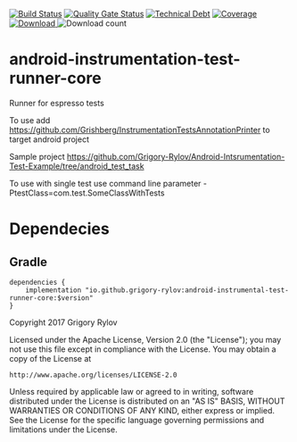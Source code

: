 [![Build Status](https://travis-ci.org/Grigory-Rylov/android-instrumental-test-runner-core.svg?branch=master)](https://travis-ci.org/Grigory-Rylov/android-instrumental-test-runner-core)
[![Quality Gate Status](https://sonarcloud.io/api/project_badges/measure?project=com.github.grishberg%3Aandroid-instrumental-test-runner&metric=alert_status)](https://sonarcloud.io/dashboard?id=com.github.grishberg%3Aandroid-instrumental-test-runner) [![Technical Debt](https://sonarcloud.io/api/project_badges/measure?project=com.github.grishberg%3Aandroid-instrumental-test-runner&metric=sqale_index)](https://sonarcloud.io/dashboard?id=com.github.grishberg%3Aandroid-instrumental-test-runner)
[![Coverage](https://sonarcloud.io/api/project_badges/measure?project=com.github.grishberg%3Aandroid-instrumental-test-runner&metric=coverage)](https://sonarcloud.io/dashboard?id=com.github.grishberg%3Aandroid-instrumental-test-runner)
[![Download](https://api.bintray.com/packages/grigory-rylov/android/android-instrumental-test-runner-core/images/download.svg) ](https://bintray.com/grigory-rylov/android/android-instrumental-test-runner-core/_latestVersion)
![Download count](https://img.shields.io/bintray/dt/grigory-rylov/android/android-instrumental-test-runner-core.svg)

# android-instrumentation-test-runner-core
Runner for espresso tests

To use add https://github.com/Grishberg/InstrumentationTestsAnnotationPrinter to target android project

Sample project https://github.com/Grigory-Rylov/Android-Intsrumentation-Test-Example/tree/android_test_task


To use with single test use command line parameter -PtestClass=com.test.SomeClassWithTests

# Dependecies
## Gradle
```
dependencies {
    implementation "io.github.grigory-rylov:android-instrumental-test-runner-core:$version"
}

```

Copyright 2017 Grigory Rylov

Licensed under the Apache License, Version 2.0 (the "License");
you may not use this file except in compliance with the License.
You may obtain a copy of the License at

    http://www.apache.org/licenses/LICENSE-2.0

Unless required by applicable law or agreed to in writing, software
distributed under the License is distributed on an "AS IS" BASIS,
WITHOUT WARRANTIES OR CONDITIONS OF ANY KIND, either express or implied.
See the License for the specific language governing permissions and
limitations under the License.
